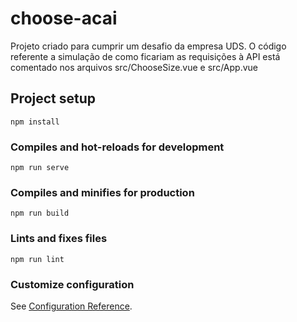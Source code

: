 # choose-acai
Projeto criado para cumprir um desafio da empresa UDS.
O código referente a simulação de como ficariam as requisições à API está comentado nos arquivos src/ChooseSize.vue e src/App.vue

## Project setup
```
npm install
```

### Compiles and hot-reloads for development
```
npm run serve
```

### Compiles and minifies for production
```
npm run build
```

### Lints and fixes files
```
npm run lint
```

### Customize configuration
See [Configuration Reference](https://cli.vuejs.org/config/).
